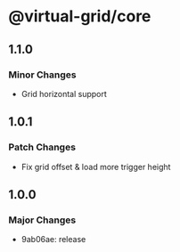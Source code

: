 # @virtual-grid/core

## 1.1.0

### Minor Changes

- Grid horizontal support

## 1.0.1

### Patch Changes

- Fix grid offset & load more trigger height

## 1.0.0

### Major Changes

- 9ab06ae: release
